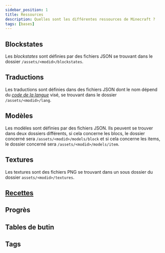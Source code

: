 ```yaml
---
sidebar_position: 1
title: Ressources
description: Quelles sont les différentes ressources de Minecraft ?
tags: [bases]
---
```


## Blockstates

Les _blockstates_ sont définies par des fichiers JSON se trouvant dans le dossier `/assets/<modid>/blockstates`.

## Traductions

Les traductions sont définies dans des fichiers JSON dont le nom dépend du [_code de la langue_](https://minecraft.fandom.com/wiki/Language) visé, se trouvant dans le dossier `/assets/<modid>/lang`.

## Modèles

Les modèles sont définies par des fichiers JSON.
Ils peuvent se trouver dans deux dossiers différents, si cela concerne les blocs, le dossier concerné sera `/assets/<modid>/models/block` et si cela concerne les items, le dossier concerné sera `/assets/<modid>/models/item`.

## Textures

Les textures sont des fichiers PNG se trouvant dans un sous dossier du dossier `assets/<modid>/textures`.

## [Recettes](recipe)

## Progrès

## Tables de butin

## Tags